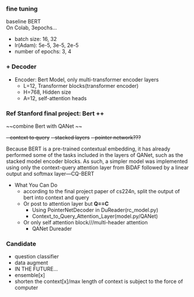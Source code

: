 ### fine tuning
baseline BERT  
On Colab, 3epochs...

- batch size: 16, 32
- lr(Adam): 5e-5, 3e-5, 2e-5
- number of epochs: 3, 4

### + Decoder
- Encoder: Bert Model, only multi-transformer encoder layers  
    + L=12, Transformer blocks(transformer encoder)
    + H=768, Hidden size
    + A=12, self-attention heads

### Ref Stanford final project: Bert ++
~~combine Bert with QANet  ~~

~~- context to query~~
~~- stacked layers~~
~~- pointer network???~~

Because BERT is a pre-trained contextual embedding, it has already performed some of the tasks included in the layers of QANet, such as the stacked model encoder blocks. As such, a simpler model was implemented using only the context-query attention layer from BiDAF followed by a linear output and softmax layer—CQ-BERT

- What You Can Do
    + according to the final project paper of cs224n, split the output of bert into context and query
    + Or post to attention layer but **Q==C**
        * Using PointerNetDecoder in DuReader(rc_model.py)
        * Context_to_Query_Attention_Layer(model.py/QANet)
    + Or only self attention block///multi-header attention
        * QANet Dureader

### Candidate
- question classifier
- data augment
- IN THE FUTURE...
- ensemble[x]
- shorten the context[x]/max length of context is subject to the force of computer